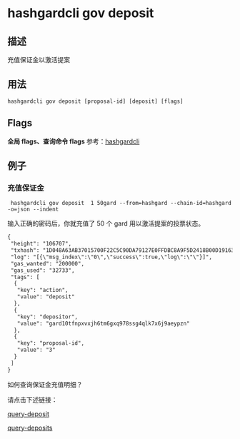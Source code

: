 # hashgardcli gov deposit

## 描述

充值保证金以激活提案

## 用法

``` shell
hashgardcli gov deposit [proposal-id] [deposit] [flags]
```
## Flags

 **全局 flags、查询命令 flags** 参考：[hashgardcli](../README.md)

## 例子

### 充值保证金

```shell
 hashgardcli gov deposit  1 50gard --from=hashgard --chain-id=hashgard -o=json --indent
```

输入正确的密码后，你就充值了 50 个 gard 用以激活提案的投票状态。

```txt
{
 "height": "106707",
 "txhash": "1D048A63AB37015700F22C5C90DA79127E0FFDBC8A9F5D2418B00D1916389B74",
 "log": "[{\"msg_index\":\"0\",\"success\":true,\"log\":\"\"}]",
 "gas_wanted": "200000",
 "gas_used": "32733",
 "tags": [
  {
   "key": "action",
   "value": "deposit"
  },
  {
   "key": "depositor",
   "value": "gard10tfnpxvxjh6tm6gxq978ssg4qlk7x6j9aeypzn"
  },
  {
   "key": "proposal-id",
   "value": "3"
  }
 ]
}
```

如何查询保证金充值明细？

请点击下述链接：

[query-deposit](query-deposit.md)

[query-deposits](query-deposits.md)

